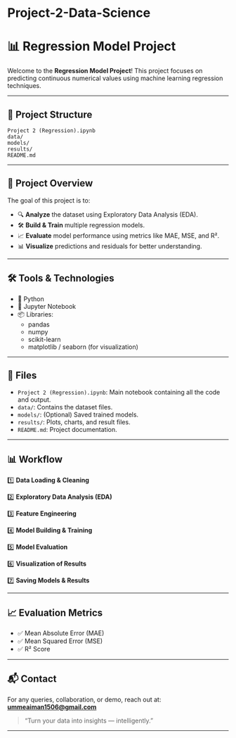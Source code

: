# Project-2-Data-Science
# 📊 Regression Model Project

Welcome to the **Regression Model Project**! This project focuses on predicting continuous numerical values using machine learning regression techniques.

---

## 📁 Project Structure

```
Project 2 (Regression).ipynb
data/
models/
results/
README.md
```

---

## 🚀 Project Overview

The goal of this project is to:

- 🔍 **Analyze** the dataset using Exploratory Data Analysis (EDA).
- 🛠️ **Build & Train** multiple regression models.
- 📈 **Evaluate** model performance using metrics like MAE, MSE, and R².
- 📊 **Visualize** predictions and residuals for better understanding.

---

## 🛠️ Tools & Technologies

- 🐍 Python
- 📒 Jupyter Notebook
- 📦 Libraries:
  - pandas
  - numpy
  - scikit-learn
  - matplotlib / seaborn (for visualization)

---

## 📂 Files

- `Project 2 (Regression).ipynb`: Main notebook containing all the code and output.
- `data/`: Contains the dataset files.
- `models/`: (Optional) Saved trained models.
- `results/`: Plots, charts, and result files.
- `README.md`: Project documentation.

---

## 📊 Workflow

1️⃣ **Data Loading & Cleaning**

2️⃣ **Exploratory Data Analysis (EDA)**

3️⃣ **Feature Engineering**

4️⃣ **Model Building & Training**

5️⃣ **Model Evaluation**

6️⃣ **Visualization of Results**

7️⃣ **Saving Models & Results**

---

## 📈 Evaluation Metrics

- ✅ Mean Absolute Error (MAE)
- ✅ Mean Squared Error (MSE)
- ✅ R² Score

---

## 📬 Contact

For any queries, collaboration, or demo, reach out at: **ummeaiman1506@gmail.com**

> “Turn your data into insights — intelligently.”

---
